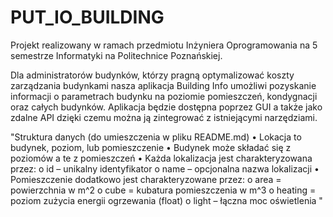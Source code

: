 # PUT_IO_BUILDING

Projekt realizowany w ramach przedmiotu Inżyniera Oprogramowania na 5 semestrze Informatyki na Politechnice Poznańskiej. 

Dla administratorów budynków, którzy pragną optymalizować koszty zarządzania budynkami  nasza aplikacja Building Info umożliwi pozyskanie informacji o parametrach budynku na poziomie pomieszczeń, kondygnacji oraz całych budynków. Aplikacja będzie dostępna poprzez GUI a także jako zdalne API dzięki czemu można ją zintegrować z istniejącymi narzędziami.

"Struktura danych (do umieszczenia w pliku README.md)
• Lokacja to budynek, poziom, lub pomieszczenie
• Budynek może składać się z poziomów a te z pomieszczeń
• Każda lokalizacja jest charakteryzowana przez:
    o id – unikalny identyfikator
   o name – opcjonalna nazwa lokalizacji
• Pomieszczenie dodatkowo jest charakteryzowane przez:
   o area = powierzchnia w m^2
   o cube = kubatura pomieszczenia w m^3
   o heating = poziom zużycia energii ogrzewania (float)
   o light – łączna moc oświetlenia
"

